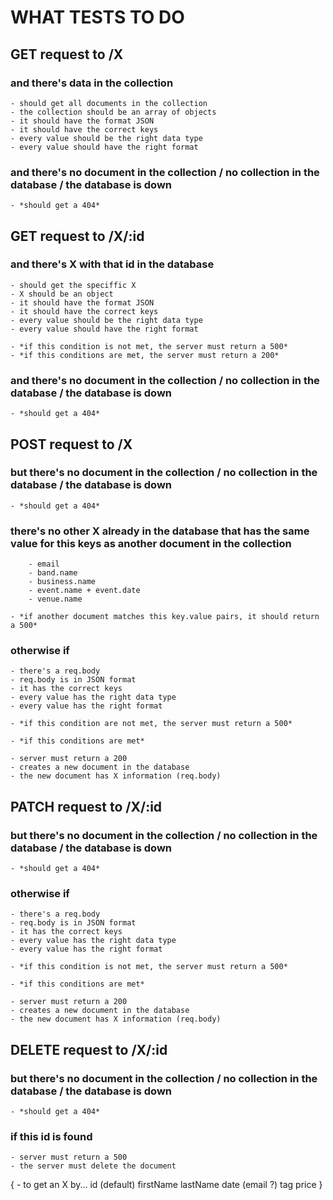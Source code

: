 # WHAT TESTS TO DO

## GET request to /X

### and there's data in the collection

    - should get all documents in the collection
    - the collection should be an array of objects
    - it should have the format JSON
    - it should have the correct keys
    - every value should be the right data type
    - every value should have the right format

<!--
   THIS 2 ARE NOT IMPLEMENTED YET
    - *if this condition is not met, the server must return a 500*
    - *if this conditions are met, the server must return a 200*
-->

### and there's no document in the collection / no collection in the database / the database is down

    - *should get a 404*

## GET request to /X/:id

### and there's X with that id in the database

    - should get the speciffic X
    - X should be an object
    - it should have the format JSON
    - it should have the correct keys
    - every value should be the right data type
    - every value should have the right format

    - *if this condition is not met, the server must return a 500*
    - *if this conditions are met, the server must return a 200*

### and there's no document in the collection / no collection in the database / the database is down

    - *should get a 404*

## POST request to /X

### but there's no document in the collection / no collection in the database / the database is down

    - *should get a 404*

### there's no other X already in the database that has the same value for this keys as another document in the collection

        - email
        - band.name
        - business.name
        - event.name + event.date
        - venue.name

    - *if another document matches this key.value pairs, it should return a 500*

### otherwise if

    - there's a req.body
    - req.body is in JSON format
    - it has the correct keys
    - every value has the right data type
    - every value has the right format

    - *if this condition are not met, the server must return a 500*

    - *if this conditions are met*

    - server must return a 200
    - creates a new document in the database
    - the new document has X information (req.body)

## PATCH request to /X/:id

### but there's no document in the collection / no collection in the database / the database is down

    - *should get a 404*

### otherwise if

    - there's a req.body
    - req.body is in JSON format
    - it has the correct keys
    - every value has the right data type
    - every value has the right format

    - *if this condition is not met, the server must return a 500*

    - *if this conditions are met*

    - server must return a 200
    - creates a new document in the database
    - the new document has X information (req.body)

## DELETE request to /X/:id

### but there's no document in the collection / no collection in the database / the database is down

    - *should get a 404*

### if this id is found

    - server must return a 500
    - the server must delete the document

{ - to get an X by...
id (default)
firstName
lastName
date
(email ?)
tag
price
}
